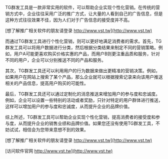 TG群发工具是一款非常实用的软件，可以帮助企业实现个性化营销。在传统的营销方式中，企业往往采用广泛的推广方式，让大量的人看到自己的广告信息，但是这种方式往往效果不佳，因为人们对于广告信息的接受度并不高。

[想了解推广相关软件的朋友请登录 http://www.vst.tw](http://www.vst.tw)

而通过TG群发工具进行个性化营销，则可以更好地满足消费者的需求。首先，TG群发工具可以将用户数据进行分类，然后根据分类结果来制定不同的营销策略。例如，用户A可能更喜欢购买价格实惠的产品，而用户B则更注重品质和服务，针对不同的用户，企业可以分别推送不同的产品和服务。

其次，TG群发工具还可以利用用户的行为数据来做出更精准的营销决策。例如，如果用户在网站上搜索了某个产品，那么企业就可以根据搜索记录来向该用户推送相关的产品信息，提高用户购买的可能性。

最后，TG群发工具还可以通过定制化的消息推送来增加用户的参与度和忠诚度。例如，企业可以设置一些特别的活动或者奖励，只针对特定的用户群体进行推送，这样可以增加用户的参与度和忠诚度，从而提升企业的品牌价值。

综上所述，TG群发工具可以帮助企业实现个性化营销，提高消费者的接受度和参与度，从而提升企业的销售业绩和品牌价值。如果您还没有使用TG群发工具，不妨试试，相信会为您带来意想不到的效果。

[想了解推广相关软件的朋友请登录 http://www.vst.tw](http://www.vst.tw)


[访问软件官网 http://www.vst.tw](http://www.vst.tw)
